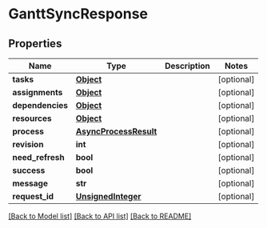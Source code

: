 # GanttSyncResponse

## Properties
Name | Type | Description | Notes
------------ | ------------- | ------------- | -------------
**tasks** | [**Object**](Object.md) |  | [optional] 
**assignments** | [**Object**](Object.md) |  | [optional] 
**dependencies** | [**Object**](Object.md) |  | [optional] 
**resources** | [**Object**](Object.md) |  | [optional] 
**process** | [**AsyncProcessResult**](AsyncProcessResult.md) |  | [optional] 
**revision** | **int** |  | [optional] 
**need_refresh** | **bool** |  | [optional] 
**success** | **bool** |  | [optional] 
**message** | **str** |  | [optional] 
**request_id** | [**UnsignedInteger**](UnsignedInteger.md) |  | [optional] 

[[Back to Model list]](../README.md#documentation-for-models) [[Back to API list]](../README.md#documentation-for-api-endpoints) [[Back to README]](../README.md)

